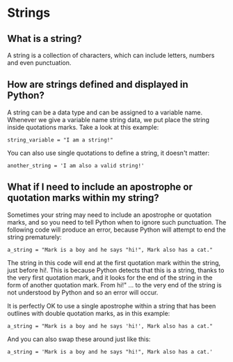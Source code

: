 # Strings

## What is a string?

A string is a collection of characters, which can include letters, numbers and even punctuation. 

## How are strings defined and displayed in Python?

A string can be a data type and can be assigned to a variable name. Whenever we give a variable name string data, we put place the string inside quotations marks. Take a look at this example:

<pre><code>string_variable = "I am a string!"</code></pre>

You can also use single quotations to define a string, it doesn't matter:

<pre><code>another_string = 'I am also a valid string!'</code></pre>

## What if I need to include an apostrophe or quotation marks within my string?

Sometimes your string may need to include an apostrophe or quotation marks, and so you need to tell Python when to ignore such punctuation. The following code will produce an error, because Python will attempt to end the string prematurely:

<pre><code>a_string = "Mark is a boy and he says "hi!", Mark also has a cat."</code></pre>

The string in this code will end at the first quotation mark within the string, just before hi!. This is because Python detects that this is a string, thanks to the very first quotation mark, and it looks for the end of the string in the form of another quotation mark. From hi!" ... to the very end of the string is not understood by Python and so an error will occur. 

It is perfectly OK to use a single apostrophe within a string that has been outlines with double quotation marks, as in this example:

<pre><code>a_string = "Mark is a boy and he says 'hi!', Mark also has a cat."</code></pre>

And you can also swap these around just like this:

<pre><code>a_string = 'Mark is a boy and he says "hi!", Mark also has a cat.'</code></pre>

